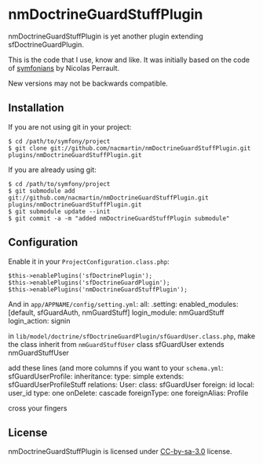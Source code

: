nmDoctrineGuardStuffPlugin
==========================

nmDoctrineGuardStuffPlugin is yet another plugin extending sfDoctrineGuardPlugin.

This is the code that I use, know and like. It was initially based on the code of [symfonians](http://symfonians.org) by Nicolas Perrault.

New versions may not be backwards compatible.

Installation
------------

If you are not using git in your project:

    $ cd /path/to/symfony/project
    $ git clone git://github.com/nacmartin/nmDoctrineGuardStuffPlugin.git plugins/nmDoctrineGuardStuffPlugin.git

If you are already using git:

    $ cd /path/to/symfony/project
    $ git submodule add git://github.com/nacmartin/nmDoctrineGuardStuffPlugin.git plugins/nmDoctrineGuardStuffPlugin.git
    $ git submodule update --init
    $ git commit -a -m "added nmDoctrineGuardStuffPlugin submodule"

Configuration
-------------

Enable it in your `ProjectConfiguration.class.php`:

    $this->enablePlugins('sfDoctrinePlugin');
    $this->enablePlugins('sfDoctrineGuardPlugin');
    $this->enablePlugins('nmDoctrineGuardStuffPlugin');

And in `app/APPNAME/config/setting.yml`:
    all:
      .setting:
        enabled_modules:        [default, sfGuardAuth, nmGuardStuff]
        login_module:           nmGuardStuff
        login_action:           signin  

in `lib/model/doctrine/sfDoctrineGuardPlugin/sfGuardUser.class.php`, make the class inherit from `nmGuardStuffUser`
    class sfGuardUser extends nmGuardStuffUser

add these lines (and more columns if you want to your `schema.yml`:
    sfGuardUserProfile:
      inheritance:
        type: simple
        extends: sfGuardUserProfileStuff
      relations:
        User:
          class: sfGuardUser
          foreign: id
          local: user_id
          type: one
          onDelete: cascade
          foreignType: one
          foreignAlias: Profile

cross your fingers

License
-------

nmDoctrineGuardStuffPlugin is licensed under [CC-by-sa-3.0](http://creativecommons.org/licenses/by-sa/3.0/) license.

